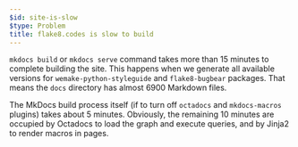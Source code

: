 ```yaml
---
$id: site-is-slow
$type: Problem
title: flake8.codes is slow to build
---
```


`mkdocs build` or `mkdocs serve` command takes more than 15 minutes to complete building the site. This happens when we generate all available versions for `wemake-python-styleguide` and `flake8-bugbear` packages. That means the `docs` directory has almost 6900 Markdown files.

The MkDocs build process itself (if to turn off `octadocs` and `mkdocs-macros` plugins) takes about 5 minutes. Obviously, the remaining 10 minutes are occupied by Octadocs to load the graph and execute queries, and by Jinja2 to render macros in pages.
